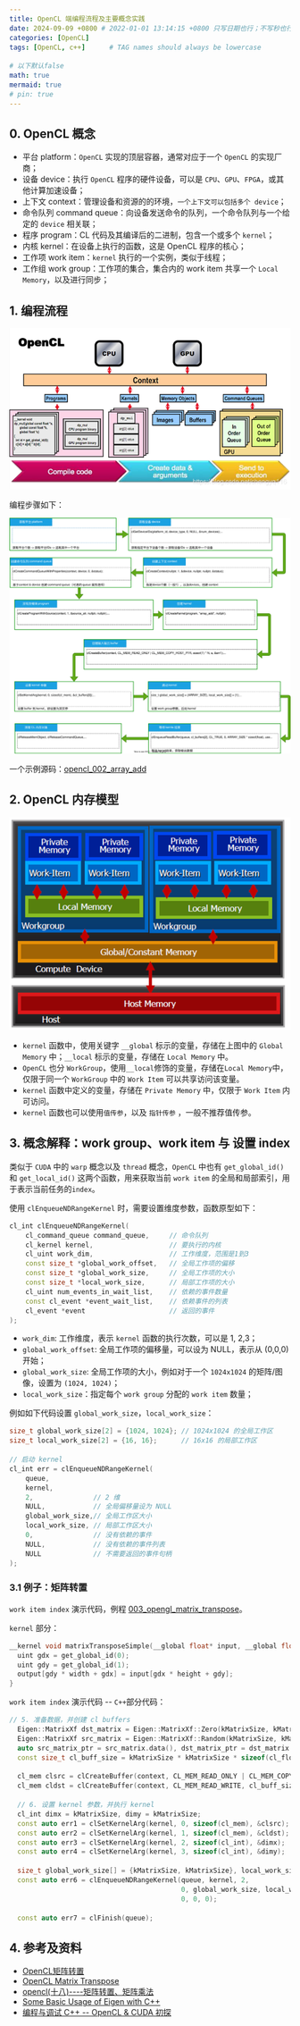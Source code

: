 ```yaml
---
title: OpenCL 端编程流程及主要概念实践
date: 2024-09-09 +0800 # 2022-01-01 13:14:15 +0800 只写日期也行；不写秒也行；这样也行 2022-03-09T00:55:42+08:00
categories: [OpenCL]
tags: [OpenCL, c++]      # TAG names should always be lowercase

# 以下默认false
math: true
mermaid: true
# pin: true
---
```


## 0. OpenCL 概念

* 平台 platform：`OpenCL` 实现的顶层容器，通常对应于一个 `OpenCL` 的实现厂商；
* 设备 device：执行 `OpenCL` 程序的硬件设备，可以是 `CPU`、`GPU`、`FPGA`，或其他计算加速设备；
* 上下文 context：管理设备和资源的的环境，`一个上下文可以包括多个 device`；
* 命令队列 command queue：向设备发送命令的队列，一个命令队列与一个给定的 `device` 相关联；
* 程序 program：CL 代码及其编译后的二进制，包含一个或多个 `kernel`；
* 内核 kernel：在设备上执行的函数，这是 OpenCL 程序的核心；
* 工作项 work item：`kernel` 执行的一个实例，类似于线程；
* 工作组 work group：工作项的集合，集合内的 work item 共享一个 `Local Memory`，以及进行同步；

## 1. 编程流程

![OpenCL 编程流程2](/assets/images/opencl/opencl_proram_flow_ref.png)

编程步骤如下：

![OpenCL 端编程流程](/assets/drawio/opencl-programing-flow.drawio.svg)

一个示例源码：[opencl_002_array_add](https://gitee.com/open-gl_3/opencl_002_array_add)

## 2. OpenCL 内存模型

![opencl-memory-model](/assets/images/opencl/opencl内存模型.png)

* `kernel` 函数中，使用关键字 `__global` 标示的变量，存储在上图中的 `Global Memory` 中；`__local` 标示的变量，存储在 `Local Memory` 中。
* `OpenCL` 也分 `WorkGroup`，使用`__local`修饰的变量，存储在`Local Memory`中，仅限于同一个 `WorkGroup` 中的 `Work Item` 可以共享访问该变量。
* `kernel` 函数中定义的变量，存储在 `Private Memory` 中，仅限于 `Work Item` 内可访问。
* `kernel` 函数也可以使用`值传参`，以及 `指针传参` ，一般不推荐值传参。

## 3. 概念解释：work group、work item 与 设置 index

类似于 `CUDA` 中的 `warp` 概念以及 `thread` 概念，`OpenCL` 中也有 `get_global_id()` 和 `get_local_id()` 这两个函数，用来获取当前 `work item` 的全局和局部索引，用于表示当前任务的`index`。

使用 `clEnqueueNDRangeKernel` 时，需要设置维度参数，函数原型如下：

```c++
cl_int clEnqueueNDRangeKernel(
    cl_command_queue command_queue,     // 命令队列
    cl_kernel kernel,                   // 要执行的内核
    cl_uint work_dim,                   // 工作维度，范围是1到3
    const size_t *global_work_offset,   // 全局工作项的偏移
    const size_t *global_work_size,     // 全局工作项的大小
    const size_t *local_work_size,      // 局部工作项的大小
    cl_uint num_events_in_wait_list,    // 依赖的事件数量
    const cl_event *event_wait_list,    // 依赖事件的列表
    cl_event *event                     // 返回的事件
);
```

* `work_dim`: 工作维度，表示 `kernel` 函数的执行次数，可以是 1, 2,3；
* `global_work_offset`: 全局工作项的偏移量，可以设为 NULL，表示从 (0,0,0) 开始；
* `global_work_size`: 全局工作项的大小，例如对于一个 `1024x1024` 的矩阵/图像，设置为 `(1024, 1024)`；
* `local_work_size`：指定每个 `work group` 分配的 `work item` 数量；

例如如下代码设置 `global_work_size`，`local_work_size`：

```c++
size_t global_work_size[2] = {1024, 1024}; // 1024x1024 的全局工作区
size_t local_work_size[2] = {16, 16};      // 16x16 的局部工作区

// 启动 kernel
cl_int err = clEnqueueNDRangeKernel(
    queue,
    kernel,
    2,               // 2 维
    NULL,            // 全局偏移量设为 NULL
    global_work_size,// 全局工作区大小
    local_work_size, // 局部工作区大小
    0,               // 没有依赖的事件
    NULL,            // 没有依赖的事件列表
    NULL             // 不需要返回的事件句柄
);
```

### 3.1 例子：矩阵转置

`work item index` 演示代码，例程 [003_opengl_matrix_transpose](https://gitee.com/open-gl_3/003_opengl_matrix_transpose)。

 `kernel` 部分：

```c++
__kernel void matrixTransposeSimple(__global float* input, __global float* output, const uint width, const uint height) {
  uint gdx = get_global_id(0);
  uint gdy = get_global_id(1);
  output[gdy * width + gdx] = input[gdx * height + gdy];
}
```

`work item index` 演示代码 -- `C++`部分代码：

```c++
// 5. 准备数据，并创建 cl buffers
  Eigen::MatrixXf dst_matrix = Eigen::MatrixXf::Zero(kMatrixSize, kMatrixSize);
  Eigen::MatrixXf src_matrix = Eigen::MatrixXf::Random(kMatrixSize, kMatrixSize);
  auto src_matrix_ptr = src_matrix.data(), dst_matrix_ptr = dst_matrix.data();
  const size_t cl_buff_size = kMatrixSize * kMatrixSize * sizeof(cl_float);

  cl_mem clsrc = clCreateBuffer(context, CL_MEM_READ_ONLY | CL_MEM_COPY_HOST_PTR, cl_buff_size, src_matrix_ptr, NULL);
  cl_mem cldst = clCreateBuffer(context, CL_MEM_READ_WRITE, cl_buff_size, NULL, NULL);

  // 6. 设置 kernel 参数，并执行 kernel
  cl_int dimx = kMatrixSize, dimy = kMatrixSize;
  const auto err1 = clSetKernelArg(kernel, 0, sizeof(cl_mem), &clsrc);  // param 0: source matrix
  const auto err2 = clSetKernelArg(kernel, 1, sizeof(cl_mem), &cldst);  // param 1: destination matrix
  const auto err3 = clSetKernelArg(kernel, 2, sizeof(cl_int), &dimx);   // param 2: width
  const auto err4 = clSetKernelArg(kernel, 3, sizeof(cl_int), &dimy);   // param 3: height

  size_t global_work_size[] = {kMatrixSize, kMatrixSize}, local_work_size[] = {16, 16};
  const auto err6 = clEnqueueNDRangeKernel(queue, kernel, 2,                      //
                                           0, global_work_size, local_work_size,  //
                                           0, 0, 0);

  const auto err7 = clFinish(queue);
```

## 4. 参考及资料

* [OpenCL矩阵转置](https://blog.csdn.net/songzitea/article/details/12178619)
* [OpenCL Matrix Transpose](https://clhne.github.io/2017/11/28/OpenCL-matrix-transpose/)
* [opencl(十八)----矩阵转置、矩阵乘法](https://www.cnblogs.com/feihu-h/p/12107384.html)
* [Some Basic Usage of Eigen with C++](https://www.chenshiyu.top/blog/2020/09/25/Some-Basic-Usage-of-Eigen-with-C++/)
* [编程与调试 C++ -- OpenCL & CUDA 初探](https://sunocean.life/blog/blog/2022/04/16/opencl)
